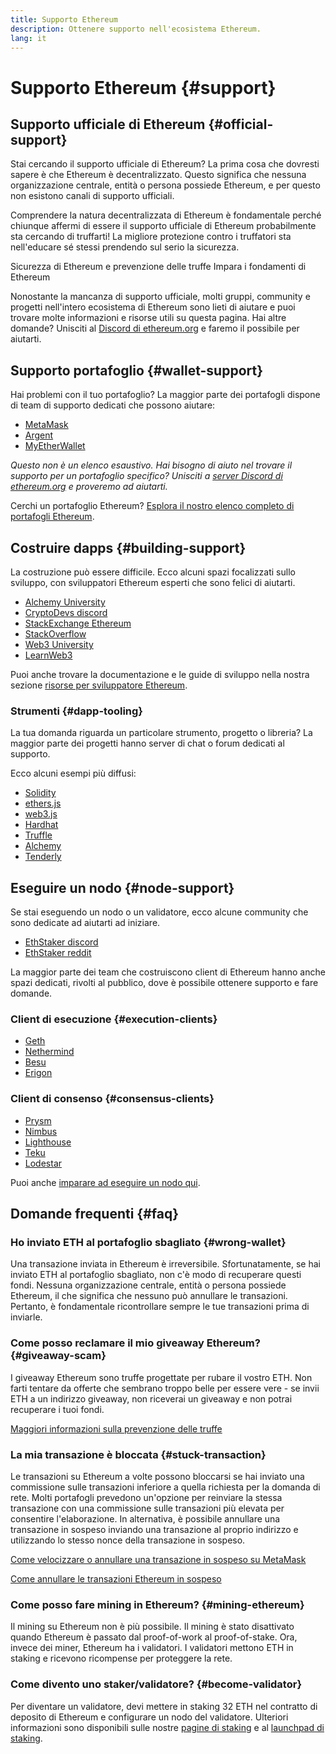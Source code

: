 ```yaml
---
title: Supporto Ethereum
description: Ottenere supporto nell'ecosistema Ethereum.
lang: it
---
```


# Supporto Ethereum {#support}

## Supporto ufficiale di Ethereum {#official-support}

Stai cercando il supporto ufficiale di Ethereum? La prima cosa che dovresti sapere è che Ethereum è decentralizzato. Questo significa che nessuna organizzazione centrale, entità o persona possiede Ethereum, e per questo non esistono canali di supporto ufficiali.

Comprendere la natura decentralizzata di Ethereum è fondamentale perché chiunque affermi di essere il supporto ufficiale di Ethereum probabilmente sta cercando di truffarti! La migliore protezione contro i truffatori sta nell'educare sé stessi prendendo sul serio la sicurezza.

<DocLink to="/security/">
  Sicurezza di Ethereum e prevenzione delle truffe
</DocLink>

<DocLink to="/learn/">
  Impara i fondamenti di Ethereum
</DocLink>

Nonostante la mancanza di supporto ufficiale, molti gruppi, community e progetti nell'intero ecosistema di Ethereum sono lieti di aiutare e puoi trovare molte informazioni e risorse utili su questa pagina. Hai altre domande? Unisciti al [Discord di ethereum.org](/discord/) e faremo il possibile per aiutarti.

## Supporto portafoglio {#wallet-support}

Hai problemi con il tuo portafoglio? La maggior parte dei portafogli dispone di team di supporto dedicati che possono aiutare:

- [MetaMask](https://metamask.zendesk.com/hc/)
- [Argent](https://support.argent.xyz/hc/)
- [MyEtherWallet](https://help.myetherwallet.com/)

_Questo non è un elenco esaustivo. Hai bisogno di aiuto nel trovare il supporto per un portafoglio specifico? Unisciti a [server Discord di ethereum.org](https://discord.gg/rZz26QWfCg) e proveremo ad aiutarti._

Cerchi un portafoglio Ethereum? [Esplora il nostro elenco completo di portafogli Ethereum](/wallets/find-wallet/).

## Costruire dapps {#building-support}

La costruzione può essere difficile. Ecco alcuni spazi focalizzati sullo sviluppo, con sviluppatori Ethereum esperti che sono felici di aiutarti.

- [Alchemy University](https://university.alchemy.com/#starter_code)
- [CryptoDevs discord](https://discord.gg/Z9TA39m8Yu)
- [StackExchange Ethereum](https://ethereum.stackexchange.com/)
- [StackOverflow](https://stackoverflow.com/questions/tagged/web3)
- [Web3 University](https://www.web3.university/)
- [LearnWeb3](https://discord.com/invite/learnweb3)

Puoi anche trovare la documentazione e le guide di sviluppo nella nostra sezione [risorse per sviluppatore Ethereum](/developers/).

### Strumenti {#dapp-tooling}

La tua domanda riguarda un particolare strumento, progetto o libreria? La maggior parte dei progetti hanno server di chat o forum dedicati al supporto.

Ecco alcuni esempi più diffusi:

- [Solidity](https://gitter.im/ethereum/solidity/)
- [ethers.js](https://discord.gg/6jyGVDK6Jx)
- [web3.js](https://discord.gg/GsABYQu4sC)
- [Hardhat](https://discord.gg/xtrMGhmbfZ)
- [Truffle](https://discord.gg/8uKcsccEYE)
- [Alchemy](http://alchemy.com/discord)
- [Tenderly](https://discord.gg/fBvDJYR)

## Eseguire un nodo {#node-support}

Se stai eseguendo un nodo o un validatore, ecco alcune community che sono dedicate ad aiutarti ad iniziare.

- [EthStaker discord](https://discord.io/ethstaker)
- [EthStaker reddit](https://www.reddit.com/r/ethstaker)

La maggior parte dei team che costruiscono client di Ethereum hanno anche spazi dedicati, rivolti al pubblico, dove è possibile ottenere supporto e fare domande.

### Client di esecuzione {#execution-clients}

- [Geth](https://discord.gg/FqDzupGyYf)
- [Nethermind](https://discord.gg/YJx3pm8z5C)
- [Besu](https://discord.gg/p8djYngzKN)
- [Erigon](https://github.com/ledgerwatch/erigon/issues)

### Client di consenso {#consensus-clients}

- [Prysm](https://discord.gg/prysmaticlabs)
- [Nimbus](https://discord.gg/nSmEH3qgFv)
- [Lighthouse](https://discord.gg/cyAszAh)
- [Teku](https://discord.gg/7hPv2T6)
- [Lodestar](https://discord.gg/aMxzVcr)

Puoi anche [imparare ad eseguire un nodo qui](/developers/docs/nodes-and-clients/run-a-node/).

## Domande frequenti {#faq}

### Ho inviato ETH al portafoglio sbagliato {#wrong-wallet}

Una transazione inviata in Ethereum è irreversibile. Sfortunatamente, se hai inviato ETH al portafoglio sbagliato, non c'è modo di recuperare questi fondi. Nessuna organizzazione centrale, entità o persona possiede Ethereum, il che significa che nessuno può annullare le transazioni. Pertanto, è fondamentale ricontrollare sempre le tue transazioni prima di inviarle.

### Come posso reclamare il mio giveaway Ethereum? {#giveaway-scam}

I giveaway Ethereum sono truffe progettate per rubare il vostro ETH. Non farti tentare da offerte che sembrano troppo belle per essere vere - se invii ETH a un indirizzo giveaway, non riceverai un giveaway e non potrai recuperare i tuoi fondi.

[Maggiori informazioni sulla prevenzione delle truffe](/security/#common-scams)

### La mia transazione è bloccata {#stuck-transaction}

Le transazioni su Ethereum a volte possono bloccarsi se hai inviato una commissione sulle transazioni inferiore a quella richiesta per la domanda di rete. Molti portafogli prevedono un'opzione per reinviare la stessa transazione con una commissione sulle transazioni più elevata per consentire l'elaborazione. In alternativa, è possibile annullare una transazione in sospeso inviando una transazione al proprio indirizzo e utilizzando lo stesso nonce della transazione in sospeso.

[Come velocizzare o annullare una transazione in sospeso su MetaMask](https://metamask.zendesk.com/hc/en-us/articles/360015489251-How-to-speed-up-or-cancel-a-pending-transaction)

[Come annullare le transazioni Ethereum in sospeso](https://info.etherscan.com/how-to-cancel-ethereum-pending-transactions/)

### Come posso fare mining in Ethereum? {#mining-ethereum}

Il mining su Ethereum non è più possibile. Il mining è stato disattivato quando Ethereum è passato dal proof-of-work al proof-of-stake. Ora, invece dei miner, Ethereum ha i validatori. I validatori mettono ETH in staking e ricevono ricompense per proteggere la rete.

### Come divento uno staker/validatore? {#become-validator}

Per diventare un validatore, devi mettere in staking 32 ETH nel contratto di deposito di Ethereum e configurare un nodo del validatore. Ulteriori informazioni sono disponibili sulle nostre [pagine di staking](/staking) e al [launchpad di staking](https://launchpad.ethereum.org/).
